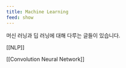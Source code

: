 ```yaml
---
title: Machine Learning
feed: show
---
```

머신 러닝과 딥 러닝에 대해 다루는 글들이 있습니다.

[[NLP]]

[[Convolution Neural Network]]
